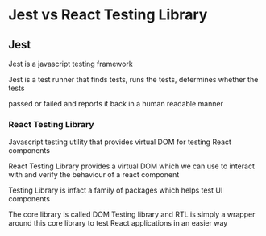 # Jest vs React Testing Library

## Jest

Jest is a javascript testing framework

Jest is a test runner that finds tests, runs the tests, determines whether the tests

passed or failed and reports it back in a human readable manner

### React Testing Library

Javascript testing utility that provides virtual DOM for testing React components

React Testing Library provides a virtual DOM which we can use to interact with
and verify the behaviour of a react component

Testing Library is infact a family of packages which helps test UI components

The core library is called DOM Testing library and RTL is simply a wrapper around
this core library to test React applications in an easier way
